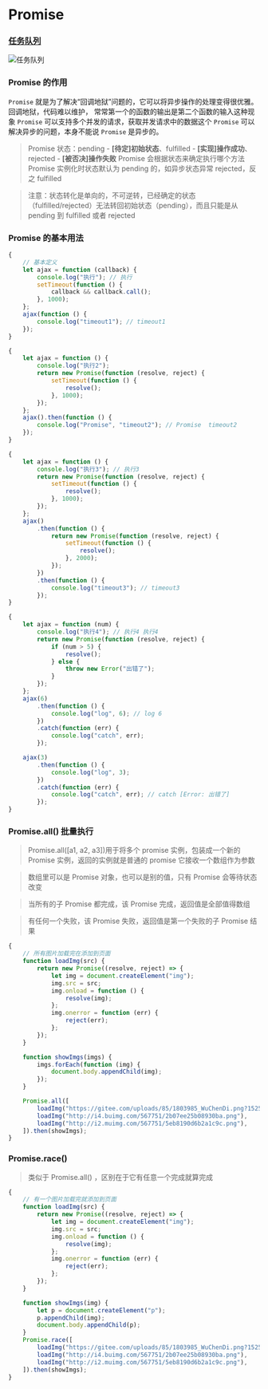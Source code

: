 # Promise

### [任务队列](https://www.yuque.com/wuchendi/fe/sd4f1v)

![任务队列](../../screenshots/es6-promise.jpg)

### Promise 的作用

`Promise` 就是为了解决“回调地狱”问题的，它可以将异步操作的处理变得很优雅。回调地狱，代码难以维护， 常常第一个的函数的输出是第二个函数的输入这种现象 `Promise` 可以支持多个并发的请求，获取并发请求中的数据这个 `Promise` 可以解决异步的问题，本身不能说 `Promise` 是异步的。

> Promise 状态：pending - **[待定]初始状态**、fulfilled - **[实现]操作成功**、rejected - **[被否决]操作失败**
> Promise 会根据状态来确定执行哪个方法
> Promise 实例化时状态默认为 pending 的，如异步状态异常 rejected，反之 fulfilled

> 注意：状态转化是单向的，不可逆转，已经确定的状态（fulfilled/rejected）无法转回初始状态（pending），而且只能是从 pending 到 fulfilled 或者 rejected

### Promise 的基本用法

```javascript
{
	// 基本定义
	let ajax = function (callback) {
		console.log("执行"); // 执行
		setTimeout(function () {
			callback && callback.call();
		}, 1000);
	};
	ajax(function () {
		console.log("timeout1"); // timeout1
	});
}

{
	let ajax = function () {
		console.log("执行2");
		return new Promise(function (resolve, reject) {
			setTimeout(function () {
				resolve();
			}, 1000);
		});
	};
	ajax().then(function () {
		console.log("Promise", "timeout2"); // Promise  timeout2
	});
}

{
	let ajax = function () {
		console.log("执行3"); // 执行3
		return new Promise(function (resolve, reject) {
			setTimeout(function () {
				resolve();
			}, 1000);
		});
	};
	ajax()
		.then(function () {
			return new Promise(function (resolve, reject) {
				setTimeout(function () {
					resolve();
				}, 2000);
			});
		})
		.then(function () {
			console.log("timeout3"); // timeout3
		});
}

{
	let ajax = function (num) {
		console.log("执行4"); // 执行4 执行4
		return new Promise(function (resolve, reject) {
			if (num > 5) {
				resolve();
			} else {
				throw new Error("出错了");
			}
		});
	};
	ajax(6)
		.then(function () {
			console.log("log", 6); // log 6
		})
		.catch(function (err) {
			console.log("catch", err);
		});

	ajax(3)
		.then(function () {
			console.log("log", 3);
		})
		.catch(function (err) {
			console.log("catch", err); // catch [Error: 出错了]
		});
}
```

### Promise.all() 批量执行

> Promise.all([a1, a2, a3])用于将多个 promise 实例，包装成一个新的 Promise 实例，返回的实例就是普通的 promise
> 它接收一个数组作为参数

> 数组里可以是 Promise 对象，也可以是别的值，只有 Promise 会等待状态改变

> 当所有的子 Promise 都完成，该 Promise 完成，返回值是全部值得数组

> 有任何一个失败，该 Promise 失败，返回值是第一个失败的子 Promise 结果

```javascript
{
	// 所有图片加载完在添加到页面
	function loadImg(src) {
		return new Promise((resolve, reject) => {
			let img = document.createElement("img");
			img.src = src;
			img.onload = function () {
				resolve(img);
			};
			img.onerror = function (err) {
				reject(err);
			};
		});
	}

	function showImgs(imgs) {
		imgs.forEach(function (img) {
			document.body.appendChild(img);
		});
	}

	Promise.all([
		loadImg("https://gitee.com/uploads/85/1803985_WuChenDi.png?1525674217"),
		loadImg("http://i4.buimg.com/567751/2b07ee25b08930ba.png"),
		loadImg("http://i2.muimg.com/567751/5eb8190d6b2a1c9c.png"),
	]).then(showImgs);
}
```

### Promise.race()

> 类似于 Promise.all() ，区别在于它有任意一个完成就算完成

```javascript
{
	// 有一个图片加载完就添加到页面
	function loadImg(src) {
		return new Promise((resolve, reject) => {
			let img = document.createElement("img");
			img.src = src;
			img.onload = function () {
				resolve(img);
			};
			img.onerror = function (err) {
				reject(err);
			};
		});
	}

	function showImgs(img) {
		let p = document.createElement("p");
		p.appendChild(img);
		document.body.appendChild(p);
	}
	Promise.race([
		loadImg("https://gitee.com/uploads/85/1803985_WuChenDi.png?1525674217"),
		loadImg("http://i4.buimg.com/567751/2b07ee25b08930ba.png"),
		loadImg("http://i2.muimg.com/567751/5eb8190d6b2a1c9c.png"),
	]).then(showImgs);
}
```
